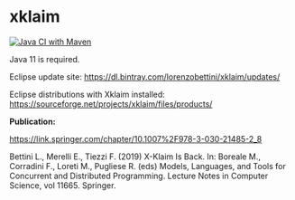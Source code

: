 # xklaim

[![Java CI with Maven](https://github.com/LorenzoBettini/xklaim/actions/workflows/linux.yml/badge.svg)](https://github.com/LorenzoBettini/xklaim/actions/workflows/linux.yml)

Java 11 is required.

Eclipse update site: https://dl.bintray.com/lorenzobettini/xklaim/updates/

Eclipse distributions with Xklaim installed: https://sourceforge.net/projects/xklaim/files/products/

**Publication:**

https://link.springer.com/chapter/10.1007%2F978-3-030-21485-2_8

Bettini L., Merelli E., Tiezzi F. (2019) X-Klaim Is Back. In: Boreale M., Corradini F., Loreti M., Pugliese R. (eds) Models, Languages, and Tools for Concurrent and Distributed Programming. Lecture Notes in Computer Science, vol 11665. Springer.
